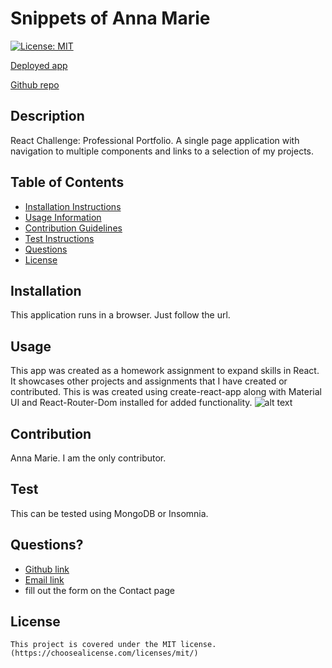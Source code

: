 # Snippets of Anna Marie

  [![License: MIT](https://img.shields.io/badge/License-MIT-yellow.svg)](https://opensource.org/licenses/MIT)

  [Deployed app](https://ampatte.github.io/snippets-of-annamarie)

  [Github repo](https://github.com/ampatte/snippets-of-annamarie)

  ## Description
  React Challenge: Professional Portfolio. A single page application with navigation to multiple components and links to a selection of my projects.
    

  ## Table of Contents
  - [Installation Instructions](#Installation)
  - [Usage Information](#Usage)
  - [Contribution Guidelines](#Contribution)
  - [Test Instructions](#Test)
  - [Questions](#Questions)
  - [License](#License)
  
  ## Installation
  This application runs in a browser. Just follow the url.

  ## Usage
  This app was created as a homework assignment to expand skills in React. It showcases other projects and assignments that I have created or contributed. This is was created using create-react-app along with Material UI and React-Router-Dom installed for added functionality.
  ![alt text](Assets/images/snippets.png)
  
  ## Contribution
  Anna Marie. I am the only contributor.

  ## Test
  This can be tested using MongoDB or Insomnia.

  ## Questions?
  - [Github link](https://github.com/ampatte)
  - [Email link](ampatte717@gmail.com)
  - fill out the form on the Contact page 

  ## License
    This project is covered under the MIT license.(https://choosealicense.com/licenses/mit/)
